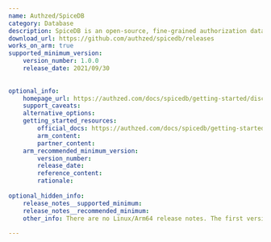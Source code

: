 ```yaml
---
name: Authzed/SpiceDB
category: Database
description: SpiceDB is an open-source, fine-grained authorization database inspired by Google's Zanzibar system for managing complex access control.
download_url: https://github.com/authzed/spicedb/releases
works_on_arm: true
supported_minimum_version:
    version_number: 1.0.0
    release_date: 2021/09/30
 
 
optional_info:
    homepage_url: https://authzed.com/docs/spicedb/getting-started/discovering-spicedb#what-is-spicedb
    support_caveats:
    alternative_options:
    getting_started_resources:
        official_docs: https://authzed.com/docs/spicedb/getting-started/install/debian
        arm_content:
        partner_content:
    arm_recommended_minimum_version:
        version_number:
        release_date:
        reference_content:
        rationale:
 
optional_hidden_info:
    release_notes__supported_minimum:
    release_notes__recommended_minimum:
    other_info: There are no Linux/Arm64 release notes. The first version, 1.0.0, rolls out linux-arm64 artifacts.
 
---
```


